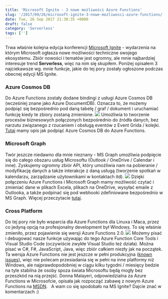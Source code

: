 ```yaml
---
title: 'Microsoft Ignite - 3 nowe możliwości Azure Functions'
slug: '/2017/09/26/microsoft-ignite-3-nowe-mozliwosci-azure-functions/'
date: Tue, 26 Sep 2017 21:38:35 +0000
draft: false
category: 'Serverless'
tags: ['']
---
```


Trwa właśnie kolejna edycja konferencji [Microsoft Ignite](https://www.microsoft.com/en-us/ignite/default.aspx) - wydarzenia na którym Microsoft ogłasza nowe możliwości techniczne swojego ekosystemu. Zbiór nowości i tematów jest ogromny, ale mnie najbardziej interesuje trend **Serverless**, więc na nim się skupiłem. Poniżej opisałem 3 najciekawsze wg. mnie funkcje, jakie do tej pory zostały ogłoszone podczas obecnej edycji MS Ignite.

### Azure Cosmos DB

Do Azure Functions zostały dodane bindingi z usługi Azure Cosmos DB (wcześniej znane jako Azure DocumentDB). Oznacza to, że możemy podpiąć się bezpośrednio pod daną tabelę / graf / dokument i uruchamiać funkcję kiedy te zbiory zostaną zmienione. ![](http://radblog.pl/wp-content/uploads/2017/09/46e71098-271d-454f-9df5-6feb42f02c4a.png) Umożliwia to tworzenie procesów biznesowych połączonych bezpośrednio do źródła danych, bez narzutu związanego z rzucaniem i obsługą eventów z Event Grida / kolejki. [Tutaj](https://docs.microsoft.com/en-us/azure/azure-functions/functions-create-cosmos-db-triggered-function) mamy opis jak podpiąć Azure Cosmos DB do Azure Functions.

### **Microsoft Graph**

Twór jeszcze niedawno dla mnie nieznany - MS Graph umożliwia podpięcie się do całego obszaru usług Microsoftu (Outlook / OneDrive / Calendar i inne). Zyskujemy ogromny zbiór API, który umożliwia nam na pobieranie / modyfikację danych a także interakcje z daną usługą (tworzenie spotkań w kalendarzu, zarządzanie użytownikami w kontaktach itd). ![](http://radblog.pl/wp-content/uploads/2017/09/microsoft_graph.png) Dzięki połączeniu Azure Functions i Microsoft Graph mamy możliwość czytać i zmieniać dane w plikach Excela, plikach na OneDrive, wysyłać emaile z Outlooka, a także podpinać się pod webhooki zdefiniowane bezpośrednio w MS Graph. Więcej przeczytacie [tutaj](https://docs.microsoft.com/pl-pl/azure/azure-functions/functions-bindings-microsoft-graph).

### Cross Platform

Do tej pory nie było wsparcia dla Azure Functions dla Linuxa i Maca, przez co jedyną opcją na profesjonalny development był Windows. To się właśnie zmieniło, przez pojawienie się wersji Azure Functions 2.0. ![](http://radblog.pl/wp-content/uploads/2017/09/891e92c1-b595-4733-9d9c-33db6d422153.gif) Możemy pisać i debugować nasze funkcje używając do tego Azure Function Core Tools i Visual Studio Code (oczywiście zwykłe Visual Studio też działa). Można pisać w C#, F#, JavaScript, Java, więc zbiór całkiem niezły jak na początek. Ta wersja Azure Functions nie jest jeszcze w pełni produkcyjna ([known issues](https://github.com/Azure/azure-webjobs-sdk-script/wiki/Azure-Functions-runtime-2.0-known-issues)), więc nie polecam przesiadania się w pełni na inne platformy niż Windows, ale najprawdopodobniej w ciągu kilku tygodni / miesięcy bedzie na tyle stabilna że osoby spoza świata Microsoftu będą mogły bez przeszkód na nią przejść. Donna Malayeri, odpowiedzialna za Azure Functions w Microsofcie, opisała jak rozpocząć zabawę z nowym Azure Functions na [MSDN](https://blogs.msdn.microsoft.com/appserviceteam/2017/09/25/develop-azure-functions-on-any-platform/).   A wam co się spodobało na MS Ignite? Dajcie znać w komentarzach :)